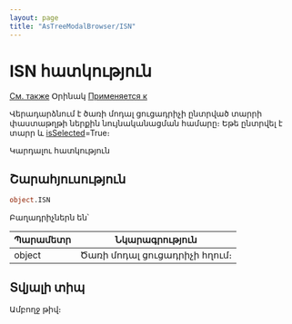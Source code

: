 ```yaml
---
layout: page
title: "AsTreeModalBrowser/ISN"
---
```


# ISN հատկություն

[См. также](../AsTreeModalBrowser.md) Օրինակ [Применяется к](../AsTreeModalBrowser.md)

Վերադարձնում է ծառի մոդալ ցուցադրիչի ընտրված տարրի փաստաթղթի ներքին նույնականացման համարը։ Եթե ընտրվել է տարր և [isSelected](isSelected.html)=True։

Կարդալու հատկություն

## Շարահյուսություն

``` vb
object.ISN 
```

Բաղադրիչներն են՝


| Պարամետր | Նկարագրություն |
|--|--|
| object | Ծառի մոդալ ցուցադրիչի հղում։ |



## Տվյալի տիպ

Ամբողջ  թիվ։
